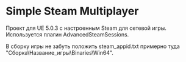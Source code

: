 # Simple Steam Multiplayer

Проект для UE 5.0.3 с настроенным Steam для сетевой игры.
Используется плагин AdvancedSteamSessions.

В сборку игры не забуть положить steam_appid.txt примерно туда "Сборка\Название_игры\Binaries\Win64".
